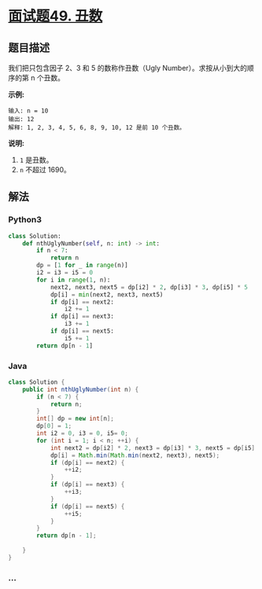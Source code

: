 # [面试题49. 丑数](https://leetcode-cn.com/problems/chou-shu-lcof/)

## 题目描述
<!-- 这里写题目描述 -->
我们把只包含因子 2、3 和 5 的数称作丑数（Ugly Number）。求按从小到大的顺序的第 n 个丑数。

**示例:**

```
输入: n = 10
输出: 12
解释: 1, 2, 3, 4, 5, 6, 8, 9, 10, 12 是前 10 个丑数。
```

**说明:**

1. `1` 是丑数。
2. `n` 不超过 1690。


## 解法
<!-- 这里可写通用的实现逻辑 -->


### Python3
<!-- 这里可写当前语言的特殊实现逻辑 -->

```python
class Solution:
    def nthUglyNumber(self, n: int) -> int:
        if n < 7:
            return n
        dp = [1 for _ in range(n)]
        i2 = i3 = i5 = 0
        for i in range(1, n):
            next2, next3, next5 = dp[i2] * 2, dp[i3] * 3, dp[i5] * 5
            dp[i] = min(next2, next3, next5)
            if dp[i] == next2:
                i2 += 1
            if dp[i] == next3:
                i3 += 1
            if dp[i] == next5:
                i5 += 1
        return dp[n - 1]

```

### Java
<!-- 这里可写当前语言的特殊实现逻辑 -->

```java
class Solution {
    public int nthUglyNumber(int n) {
        if (n < 7) {
            return n;
        }
        int[] dp = new int[n];
        dp[0] = 1;
        int i2 = 0, i3 = 0, i5= 0;
        for (int i = 1; i < n; ++i) {
            int next2 = dp[i2] * 2, next3 = dp[i3] * 3, next5 = dp[i5] * 5;
            dp[i] = Math.min(Math.min(next2, next3), next5);
            if (dp[i] == next2) {
                ++i2;
            }
            if (dp[i] == next3) {
                ++i3;
            }
            if (dp[i] == next5) {
                ++i5;
            }
        }
        return dp[n - 1];
        
    }
}
```

### ...
```

```
